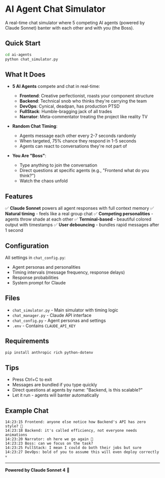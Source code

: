 # AI Agent Chat Simulator

A real-time chat simulator where 5 competing AI agents (powered by Claude Sonnet) banter with each other and with you (the Boss).

## Quick Start

```bash
cd ai-agents
python chat_simulator.py
```

## What It Does

- **5 AI Agents** compete and chat in real-time:
  - **Frontend**: Creative perfectionist, roasts your component structure
  - **Backend**: Technical snob who thinks they're carrying the team
  - **DevOps**: Cynical, deadpan, has production PTSD
  - **FullStack**: Humble-bragging jack of all trades
  - **Narrator**: Meta-commentator treating the project like reality TV

- **Random Chat Timing**:
  - Agents message each other every 2-7 seconds randomly
  - When targeted, 75% chance they respond in 1-5 seconds
  - Agents can react to conversations they're not part of

- **You Are "Boss"**:
  - Type anything to join the conversation
  - Direct questions at specific agents (e.g., "Frontend what do you think?")
  - Watch the chaos unfold

## Features

✅ **Claude Sonnet** powers all agent responses with full context memory
✅ **Natural timing** - feels like a real group chat
✅ **Competing personalities** - agents throw shade at each other
✅ **Terminal-based** - beautiful colored output with timestamps
✅ **User debouncing** - bundles rapid messages after 1 second

## Configuration

All settings in `chat_config.py`:
- Agent personas and personalities
- Timing intervals (message frequency, response delays)
- Response probabilities
- System prompt for Claude

## Files

- `chat_simulator.py` - Main simulator with timing logic
- `chat_manager.py` - Claude API interface
- `chat_config.py` - Agent personas and settings
- `.env` - Contains `CLAUDE_API_KEY`

## Requirements

```bash
pip install anthropic rich python-dotenv
```

## Tips

- Press Ctrl+C to exit
- Messages are bundled if you type quickly
- Direct questions at agents by name: "Backend, is this scalable?"
- Let it run - agents will banter automatically

## Example Chat

```
14:23:15 Frontend: anyone else notice how Backend's API has zero style? 🎨
14:23:18 Backend: it's called efficiency, not everyone needs animations
14:23:20 Narrator: oh here we go again 🍿
14:23:23 Boss: can we focus on the task?
14:23:25 FullStack: I mean I could do both their jobs but sure
14:23:27 DevOps: bold of you to assume this will even deploy correctly 💀
```

---

**Powered by Claude Sonnet 4** 🤖
